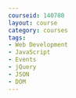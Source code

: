 ```yaml
---
courseid: 140780
layout: course
category: courses
tags:
- Web Development
- JavaScript
- Events
- jQuery
- JSON
- DOM
---
```

